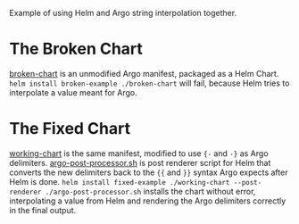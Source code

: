  Example of using Helm and Argo string interpolation together.

# The Broken Chart

[broken-chart](broken-chart) is an unmodified Argo manifest, packaged as a Helm Chart.
`helm install broken-example ./broken-chart` will fail, because Helm tries to interpolate a value meant for Argo.

# The Fixed Chart

[working-chart](working-chart) is the same manifest, modified to use `{-` and `-}` as Argo delimiters.
[argo-post-processor.sh](argo-post-processor.sh) is post renderer script for Helm that converts the new delimiters
back to the `{{` and `}}` syntax Argo expects after Helm is done.
`helm install fixed-example ./working-chart --post-renderer ./argo-post-processor.sh`
installs the chart without error,
interpolating a value from Helm and rendering the Argo delimiters correctly in the final output.

